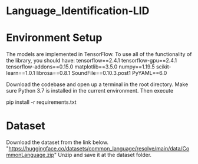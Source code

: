 # Language_Identification-LID

# Environment Setup
The models are implemented in TensorFlow. To use all of the functionality of the library, you should have: 
tensorflow==2.4.1 
tensorflow-gpu==2.4.1 
tensorflow-addons==0.15.0 
matplotlib==3.5.0 
numpy==1.19.5 
scikit-learn==1.0.1 
librosa==0.8.1 
SoundFile==0.10.3.post1 
PyYAML==6.0

Download the codebase and open up a terminal in the root directory. Make sure Python 3.7 is installed in the current environment. Then execute

pip install -r requirements.txt

# Dataset 
Download the dataset from the link below.
"https://huggingface.co/datasets/common_language/resolve/main/data/CommonLanguage.zip"
Unzip and save it at the dataset folder.
